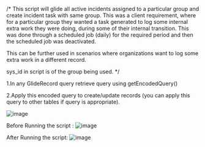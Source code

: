 /* This script will glide all active incidents assigned to a particular group and create incident task with same group.
This was a client requirement, where for a particular group they wanted a task generated to log some internal extra work they were doing, during some of their internal transition.
This was done through a scheduled job (daily) for the required period and then the scheduled job was deactivated.

This can be further used in scenarios where organizations want to log some extra work in a different record.

sys_id in script is of the group being used.
*/

1.In any GlideRecord query retrieve query using getEncodedQuery()

2.Apply this encoded query to create/update records (you can apply this query to other tables if query is appropriate).

![image](https://user-images.githubusercontent.com/42912180/195796801-4758afd0-4c35-4405-9836-560c6041dd4a.png)




Before Running the script :
![image](https://user-images.githubusercontent.com/42912180/195796529-cad998a9-c97e-40d7-b2b0-7bb48aaecf9a.png)


After Running the script:
![image](https://user-images.githubusercontent.com/42912180/195796411-dcb20d99-2bd7-4ef6-88bc-846f46006122.png)
